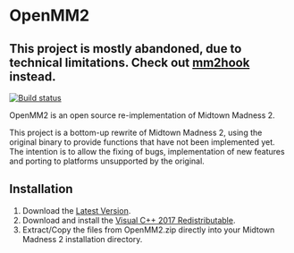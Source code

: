 # OpenMM2

## This project is mostly abandoned, due to technical limitations. Check out [mm2hook](https://github.com/Fireboyd78/mm2hook) instead.

[![Build status](https://ci.appveyor.com/api/projects/status/xahrpn8fefb5cwfx/branch/master?svg=true)](https://ci.appveyor.com/project/0x1F9F1/openmm2/branch/master)

OpenMM2 is an open source re-implementation of Midtown Madness 2.

This project is a bottom-up rewrite of Midtown Madness 2,
using the original binary to provide functions that have not been implemented yet.
The intention is to allow the fixing of bugs, implementation of new
features and porting to platforms unsupported by the original.

## Installation
1. Download the [Latest Version](https://ci.appveyor.com/api/projects/0x1F9F1/OpenMM2/artifacts/build/OpenMM2.zip?branch=master).
2. Download and install the [Visual C++ 2017 Redistributable](https://go.microsoft.com/fwlink/?LinkId=746571).
3. Extract/Copy the files from OpenMM2.zip directly into your Midtown Madness 2 installation directory.
